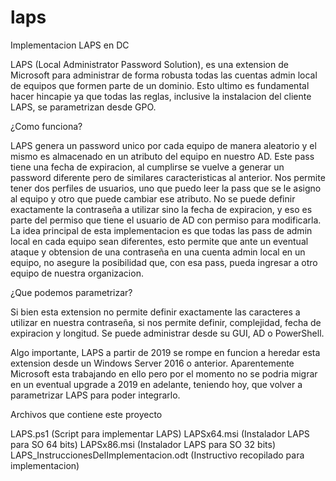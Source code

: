 # laps

Implementacion LAPS en DC

LAPS (Local Administrator Password Solution), es una extension de Microsoft para administrar de forma robusta todas las cuentas admin local de equipos que formen parte de un dominio. Esto ultimo es fundamental hacer hincapie ya que todas las reglas, inclusive la instalacion del cliente LAPS, se parametrizan desde GPO.

¿Como funciona?

LAPS genera un password unico por cada equipo de manera aleatorio y el mismo es almacenado en un atributo del equipo en nuestro AD. Este pass tiene una fecha de expiracion, al cumplirse se vuelve a generar un password diferente pero de similares caracteristicas al anterior.
Nos permite tener dos perfiles de usuarios, uno que puedo leer la pass que se le asigno al equipo y otro que puede cambiar ese atributo. No se puede definir exactamente la contraseña a utilizar sino la fecha de expiracion, y eso es parte del permiso que tiene el usuario de AD con permiso para modificarla.
La idea principal de esta implementacion es que todas las pass de admin local en cada equipo sean diferentes, esto permite que ante un eventual ataque y obtension de una contraseña en una cuenta admin local en un equipo, no asegure la posibilidad que, con esa pass, pueda ingresar a otro equipo de nuestra organizacion.

¿Que podemos parametrizar?

Si bien esta extension no permite definir exactamente las caracteres a utilizar en nuestra contraseña, si nos permite definir, complejidad, fecha de expiracion y longitud. 
Se puede administrar desde su GUI, AD o PowerShell.

Algo importante, LAPS a partir de 2019 se rompe en funcion a heredar esta extension desde un Windows Server 2016 o anterior. Aparentemente Microsoft esta trabajando en ello pero por el momento no se podria migrar en un eventual upgrade a 2019 en adelante, teniendo hoy, que volver a parametrizar LAPS para poder integrarlo.

Archivos que contiene este proyecto

LAPS.ps1      (Script para implementar LAPS)
LAPSx64.msi   (Instalador LAPS para SO 64 bits)
LAPSx86.msi   (Instalador LAPS para SO 32 bits)
LAPS_InstruccionesDelImplementacion.odt (Instructivo recopilado para implementacion)
